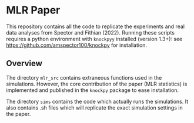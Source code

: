 # MLR Paper

This repository contains all the code to replicate the experiments and real data analyses from Spector and Fithian (2022). Running these scripts requires a python environment with ``knockpyy`` installed (version 1.3+): see https://github.com/amspector100/knockpy for installation.

## Overview

The directory ``mlr_src`` contains extraneous functions used in the simulations. However, the core contribution of the paper (MLR statistics) is implemented and published in the ``knockpy`` package to ease installation. 

The directory ``sims`` contains the code which actually runs the simulations. It also contains .sh files which will replicate the exact simulation settings in the paper.